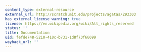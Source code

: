 ```yaml
---
content_type: external-resource
external_url: http://scratch.mit.edu/projects/agatas/293303
has_external_license_warning: true
license: https://en.wikipedia.org/wiki/All_rights_reserved
status: ''
title: Documentation
uid: fefde748-5210-410c-b731-1d8f73f66699
wayback_url: ''
---
```

